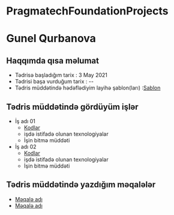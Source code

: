 # PragmatechFoundationProjects
# Gunel Qurbanova
## Haqqımda qısa məlumat
- Tədrisə başladığım tarix : 3 May 2021
- Tədrisi başa vurduğum tarix : --
- Tədris müddətində hədəflədiyim layihə şablon(ları) :[Sablon](https://preview.colorlib.com/theme/wordsmith/)
## Tədris müddətində gördüyüm işlər
- İş adı 01
  - [Kodlar]()
  - işdə istifadə olunan texnologiyalar
  - İşin bitmə müddəti
- İş adı 02
  - [Kodlar]()
  - işdə istifadə olunan texnologiyalar
  - İşin bitmə müddəti
## Tədris müddətində yazdığım məqalələr
- [Məqalə adı]()
- [Məqalə adı]()
